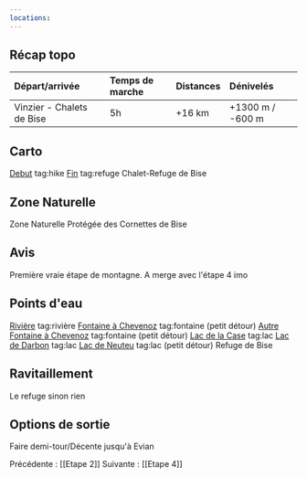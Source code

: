 ```yaml
---
locations: 
---
```

## Récap topo

| Départ/arrivée            | Temps de marche | Distances | Dénivelés        |
| :------------------------ | :-------------- | :-------- | :--------------- |
| Vinzier - Chalets de Bise | 5h              | +16 km    | +1300 m / -600 m |
## Carto
[Debut](geo:46.346592392220536,6.608651876449586) tag:hike 
[Fin](geo:46.3305544,6.7656126) tag:refuge
Chalet-Refuge de Bise
## Zone Naturelle
Zone Naturelle Protégée des Cornettes de Bise
## Avis
Première vraie étape de montagne. A merge avec l'étape 4 imo
## Points d'eau
[Rivière](geo:46.346621,6.628977) tag:rivière
[Fontaine à Chevenoz](geo:46.341869,6.642238) tag:fontaine (petit détour)
[Autre Fontaine à Chevenoz](geo:46.342715,6.650685) tag:fontaine (petit détour)
[Lac de la Case](geo:46.345519,6.73272) tag:lac 
[Lac de Darbon](geo:46.3439,6.747739) tag:lac 
[Lac de Neuteu](geo:46.34839,6.762398) tag:lac (petit détour) 
Refuge de Bise
## Ravitaillement
Le refuge sinon rien
## Options de sortie
Faire demi-tour/Décente jusqu'à Evian

Précédente : [[Etape 2]]
Suivante : [[Etape 4]]